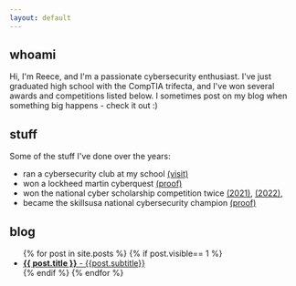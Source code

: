 ```yaml
---
layout: default
---
```


## whoami
Hi, I'm Reece, and I'm a passionate cybersecurity enthusiast. I've just graduated high school with the CompTIA trifecta, and I've won several awards and competitions listed below. I sometimes post on my blog when something big happens - check it out :)

## stuff
Some of the stuff I've done over the years:
- ran a cybersecurity club at my school [(visit)](https://cbcybersec.com)
- won a lockheed martin cyberquest [(proof)](https://www.lockheedmartin.com/en-us/who-we-are/communities/cyber-quest/cyber-quest-winners/cyber-quest-2021-winners.html)
- won the national cyber scholarship competition twice [(2021)](https://www.nationalcyberscholarship.org/winners-2021), [(2022)](https://www.nationalcyberscholarship.org/winners-2022),
- became the skillsusa national cybersecurity champion [(proof)](https://youtu.be/-7fZTGrj2xc?t=6551)

## blog
  <ul>
    {% for post in site.posts %}
      {% if post.visible== 1  %}
        <li>
          <a href="{{ post.url }}"><b>{{ post.title }}</b> - {{post.subtitle}}</a>
        </li>
      {% endif %}
    {% endfor %}

  </ul>

